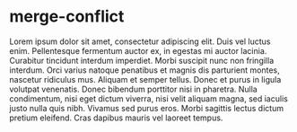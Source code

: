 # merge-conflict
Lorem ipsum dolor sit amet, consectetur adipiscing elit. Duis vel luctus enim. Pellentesque fermentum auctor ex, in egestas mi auctor lacinia. Curabitur tincidunt interdum imperdiet. Morbi suscipit nunc non fringilla interdum. Orci varius natoque penatibus et magnis dis parturient montes, nascetur ridiculus mus. Aliquam et semper tellus. Donec et purus in ligula volutpat venenatis. Donec bibendum porttitor nisi in pharetra. Nulla condimentum, nisi eget dictum viverra, nisi velit aliquam magna, sed iaculis justo nulla quis nibh. Vivamus sed purus eros. Morbi sagittis lectus dictum pretium eleifend. Cras dapibus mauris vel laoreet tempus.